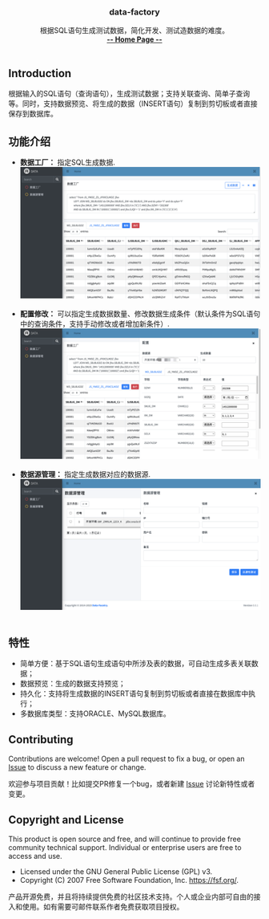 <p align="center" >
    <h3 align="center">data-factory</h3>
    <p align="center">
        根据SQL语句生成测试数据，简化开发、测试造数据的难度。
        <br>
        <a href="https://github.com/bombl/data-factory/"><strong>-- Home Page --</strong></a>
        <br>
        <br>
    </p>
</p>

## Introduction

根据输入的SQL语句（查询语句），生成测试数据；支持关联查询、简单子查询等。同时，支持数据预览、将生成的数据（INSERT语句）复制到剪切板或者直接保存到数据库。



## 功能介绍
- **数据工厂：** 指定SQL生成数据.
  ![](https://github.com/bombl/ImageHost/blob/main/datafactory1.png?raw=true)
  &nbsp;
- **配置修改：** 可以指定生成数据数量、修改数据生成条件（默认条件为SQL语句中的查询条件，支持手动修改或者增加新条件）.
  ![](https://github.com/bombl/ImageHost/blob/main/datafactory2.png?raw=true)
  &nbsp;
- **数据源管理：** 指定生成数据对应的数据源.
  ![](https://github.com/bombl/ImageHost/blob/main/datafactory3.png?raw=true)
  &nbsp;

## 特性
- 简单方便：基于SQL语句生成语句中所涉及表的数据，可自动生成多表关联数据；
- 数据预览：生成的数据支持预览；
- 持久化：支持将生成数据的INSERT语句复制到剪切板或者直接在数据库中执行；
- 多数据库类型：支持ORACLE、MySQL数据库。

## Contributing
Contributions are welcome! Open a pull request to fix a bug, or open an [Issue](https://github.com/bombl/data-factory/issues/) to discuss a new feature or change.

欢迎参与项目贡献！比如提交PR修复一个bug，或者新建 [Issue](https://github.com/bombl/data-factory/issues/) 讨论新特性或者变更。


## Copyright and License
This product is open source and free, and will continue to provide free community technical support. Individual or enterprise users are free to access and use.

- Licensed under the GNU General Public License (GPL) v3.
- Copyright (C) 2007 Free Software Foundation, Inc. <https://fsf.org/>.

产品开源免费，并且将持续提供免费的社区技术支持。个人或企业内部可自由的接入和使用。如有需要可邮件联系作者免费获取项目授权。